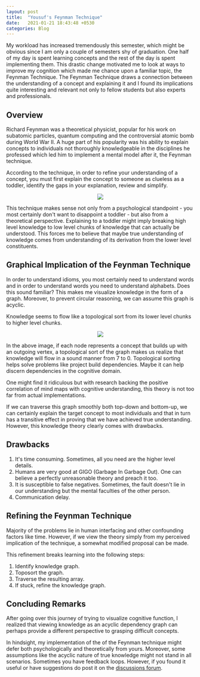 ```yaml
---
layout: post
title:  "Yousuf's Feynman Technique"
date:   2021-01-21 18:43:48 +0530
categories: Blog
---
```


My workload has increased tremendously this semester, which might be obvious
since I am only a couple of semesters shy of graduation. One half of my day is
spent learning concepts and the rest of the day is spent implementing them. This
drastic change motivated me to look at ways to improve my cognition which made
me chance upon a familiar topic, the Feynman Technique. The Feynman Technique
draws a connection between the understanding of a concept and explaining it
and I found its implications quite interesting and relevant not only to fellow
students but also experts and professionals.

## Overview
Richard Feynman was a theoretical physicist, popular for his work on subatomic
particles, quantum computing and the controversial atomic bomb during World
War II. A huge part of his popularity was his ability to explain concepts to
individuals not thoroughly knowledgeable in the disciplines he professed which
led him to implement a mental model after it, the Feynman technique.

According to the technique, in order to refine your understanding of a concept,
you must first explain the concept to someone as clueless as a toddler, identify
the gaps in your explanation, review and simplify.

<div align="center">
<img src="{{ "/assets/images/feynman.jpg" | relative_url }}" />
</div>

This technique makes sense not only from a psychological standpoint - you
most certainly don't want to disappoint a toddler - but also from a theoretical
perspective. Explaining to a toddler might imply breaking high level knowledge
to low level chunks of knowledge that can actually be understood. This forces
me to believe that maybe true understanding of knowledge comes from understanding
of its derivation from the lower level constituents.

## Graphical Implication of the Feynman Technique
In order to understand idioms, you most certainly need to understand words and
in order to understand words you need to understand alphabets. Does this sound
familiar? This makes me visualize knowledge in the form of a graph. Moreover,
to prevent circular reasoning, we can assume this graph is acyclic. 

Knowledge seems to flow like a topological sort from its lower level chunks
to higher level chunks.

<div align="center">
<img src="{{ "/assets/images/toposort.png" | relative_url }}" />
</div>

In the above image, if each node represents a concept that builds up with
an outgoing vertex, a topological sort of the graph makes us realize that
knowledge will flow in a sound manner from 7 to 0. Topological sorting helps
solve problems like project build dependencies. Maybe it can help discern
dependencies in the cognitive domain.

One might find it ridiculous but with research backing the positive correlation
of mind maps with cognitive understanding, this theory is not too far from
actual implementations.

If we can traverse this graph smoothly both top-down and bottom-up, we can certainly
explain the target concept to most individuals and that in turn has a transitive
effect in proving that we have achieved true understanding. However, this knowledge
theory clearly comes with drawbacks.

## Drawbacks

1. It's time consuming. Sometimes, all you need are the higher level details.
2. Humans are very good at GIGO (Garbage In Garbage Out). One can believe a
perfectly unreasonable theory and preach it too.
3. It is susceptible to false negatives. Sometimes, the fault doesn't lie in
our understanding but the mental faculties of the other person.
4. Communication delay.

## Refining the Feynman Technique
Majority of the problems lie in human interfacing and other confounding factors
like time. However, if we view the theory simply from my perceived implication
of the technique, a somewhat modified proposal can be made.

This refinement breaks learning into the following steps:
1. Identify knowledge graph.
2. Toposort the graph.
3. Traverse the resulting array.
4. If stuck, refine the knowledge graph.

## Concluding Remarks
After going over this journey of trying to visualize cognitive function, I realized
that viewing knowledge as an acyclic dependency graph can perhaps provide a
different perspective to grasping difficult concepts. 

In hindsight, my implementation of the of the Feynman technique might defer
both psychologically and theoretically from yours. Moreover, some assumptions
like the acyclic nature of true knowledge might not stand in all scenarios.
Sometimes you have feedback loops. However, if you found it useful or have
suggestions do post it on the [discussions forum](https://github.com/yzia2000/blog/discussions).

